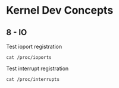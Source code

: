# Kernel Dev Concepts

## 8 - IO

Test ioport registration
```
cat /proc/ioports
```

Test interrupt registration
```
cat /proc/interrupts
```
